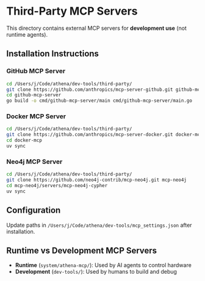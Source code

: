 # Third-Party MCP Servers

This directory contains external MCP servers for **development use** (not runtime agents).

## Installation Instructions

### GitHub MCP Server
```bash
cd /Users/j/Code/athena/dev-tools/third-party/
git clone https://github.com/anthropics/mcp-server-github.git github-mcp-server
cd github-mcp-server
go build -o cmd/github-mcp-server/main cmd/github-mcp-server/main.go
```

### Docker MCP Server  
```bash
cd /Users/j/Code/athena/dev-tools/third-party/
git clone https://github.com/anthropics/mcp-server-docker.git docker-mcp
cd docker-mcp
uv sync
```

### Neo4j MCP Server
```bash
cd /Users/j/Code/athena/dev-tools/third-party/
git clone https://github.com/neo4j-contrib/mcp-neo4j.git mcp-neo4j
cd mcp-neo4j/servers/mcp-neo4j-cypher
uv sync
```

## Configuration

Update paths in `/Users/j/Code/athena/dev-tools/mcp_settings.json` after installation.

## Runtime vs Development MCP Servers

- **Runtime** (`system/athena-mcp/`): Used by AI agents to control hardware
- **Development** (`dev-tools/`): Used by humans to build and debug